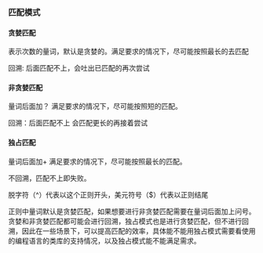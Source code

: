 ### 匹配模式

#### 贪婪匹配

表示次数的量词，默认是贪婪的。满足要求的情况下，尽可能按照最长的去匹配

回溯: 后面匹配不上，会吐出已匹配的再次尝试

#### 非贪婪匹配

量词后面加？ 满足要求的情况下，尽可能按照短的匹配。

回溯：后面匹配不上 会匹配更长的再接着尝试

#### 独占匹配

量词后面加+ 满足要求的情况下，尽可能按照最长的匹配。

不回溯，匹配不上即失败。



脱字符（^）代表以这个正则开头，美元符号（$）代表以正则结尾

正则中量词默认是贪婪匹配，如果想要进行非贪婪匹配需要在量词后面加上问号。贪婪和非贪婪匹配都可能会进行回溯，独占模式也是进行贪婪匹配，但不进行回溯，因此在一些场景下，可以提高匹配的效率，具体能不能用独占模式需要看使用的编程语言的类库的支持情况，以及独占模式能不能满足需求。





